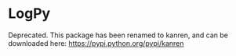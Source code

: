 LogPy
=====

Deprecated. This package has been renamed to kanren, and can be downloaded here: https://pypi.python.org/pypi/kanren
